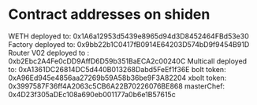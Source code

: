 # Contract addresses on shiden

WETH deployed to: 0x1A6a12953d5439e8965d94d3D8452464FBd53e30
Factory deployed to: 0x9bb22b1C0417fB0914E64203D574bD9f9454B91D
Router V02 deployed to : 0xb2Ebc2A4Fe0cDD9AffD6D59b351BaECA2c00240C
Multicall deployed to: 0xA1361DC26814DC5d440B013268Dabd5FeEf1f36E
bolt token: 0xA96Ed945e4856aa27269b59A58b36be9F3A82204
xbolt token: 0x3997587F36ff4A2063c5CB6A22B70226076BE868 
masterChef: 0x4D23f305aDEc108a690eb001177a0b6e1B57615c